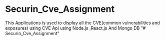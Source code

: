 
# Securin_Cve_Assignment
This Applications is used to display all the CVE(common vulnerabilities and exposures) using CVE Api using Node.js ,React.js And Mongo DB 
"# Securin_Cve_Assignment" 